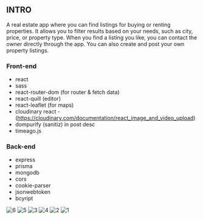  
## INTRO

A real estate app where you can find listings for buying or renting properties. It allows you to filter results based on your needs, such as city, price, or property type. When you find a listing you like, you can contact the owner directly through the app. You can also create and post your own property listings.
 
### Front-end
  - react 
  - sass
  - react-router-dom (for router & fetch data)
  - react-quill (editor)
  - react-leaflet (for maps)
  - cloudinary react - (https://cloudinary.com/documentation/react_image_and_video_upload)
  - dompurify (sanitiz) in post desc
  - timeago.js
### Back-end
  - express
  - prisma
  - mongodb
  - cors
  - cookie-parser
  - jsonwebtoken
  - bcyript


![6](https://github.com/MohamedBerbouchi/nextjs-portfolio/assets/82718864/7d6b005a-c234-44ad-b68f-996e4622b405)
![5](https://github.com/MohamedBerbouchi/nextjs-portfolio/assets/82718864/6c8235b3-52f4-4170-a739-4986d8a84191)
![3](https://github.com/MohamedBerbouchi/nextjs-portfolio/assets/82718864/aa0d5f7e-7401-49a9-aed6-bfdea0ef5621)
![4](https://github.com/MohamedBerbouchi/nextjs-portfolio/assets/82718864/d75bb007-aed0-4abb-a6ee-df662e7d38e8)
![2](https://github.com/MohamedBerbouchi/nextjs-portfolio/assets/82718864/962021c9-fced-449e-9a3b-8c9255e237c4)
![1](https://github.com/MohamedBerbouchi/nextjs-portfolio/assets/82718864/28774f4b-eb7f-438a-816f-2dde660fef59)

